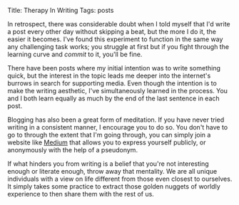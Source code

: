 Title: Therapy In Writing
Tags: posts

In retrospect, there was considerable doubt when I told myself that I'd write
a post every other day without skipping a beat, but the more I do it, the
easier it becomes. I've found this experiment to function in the same way any
challenging task works; you struggle at first but if you fight through the
learning curve and _commit_ to it, you'll be fine.



There have been posts where my initial intention was to write something quick,
but the interest in the topic leads me deeper into the internet's burrows in
search for supporting media. Even though the intention is to make the writing
aesthetic, I've simultaneously learned in the process. You and I both learn
equally as much by the end of the last sentence in each post.



Blogging has also been a great form of meditation. If you have never tried
writing in a consistent manner, I encourage you to do so. You don't have to go
to through the extent that I'm going through, you can simply join a website
like [Medium](https://medium.com/about/9e53ca408c48) that allows you to
express yourself publicly, or anonymously with the help of a pseudonym.



If what hinders you from writing is a belief that you're not interesting
enough or literate enough, throw away that mentality. We are all unique
individuals with a view on life different from those even closest to
ourselves. It simply takes some practice to extract those golden nuggets of
worldly experience to then share them with the rest of us.

